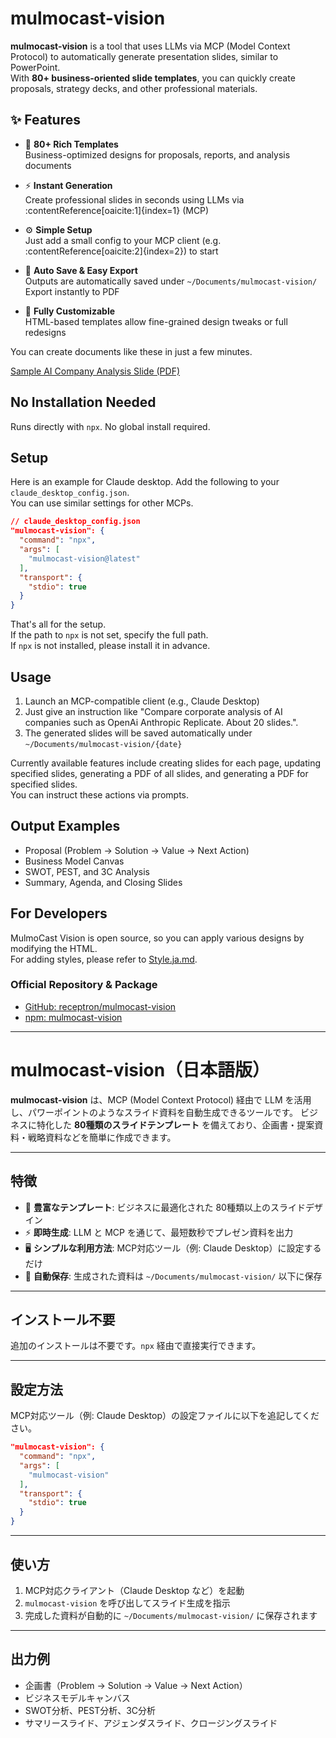 # mulmocast-vision  

**mulmocast-vision** is a tool that uses LLMs via MCP (Model Context Protocol) to automatically generate presentation slides, similar to PowerPoint.  
With **80+ business-oriented slide templates**, you can quickly create proposals, strategy decks, and other professional materials.  


## ✨ Features

- 📑 **80+ Rich Templates**  
  Business-optimized designs for proposals, reports, and analysis documents

- ⚡ **Instant Generation**  
  Create professional slides in seconds using LLMs via :contentReference[oaicite:1]{index=1} (MCP)

- ⚙️ **Simple Setup**  
  Just add a small config to your MCP client (e.g. :contentReference[oaicite:2]{index=2}) to start

- 💾 **Auto Save & Easy Export**  
  Outputs are automatically saved under `~/Documents/mulmocast-vision/`  
  Export instantly to PDF

- 🎨 **Fully Customizable**  
  HTML-based templates allow fine-grained design tweaks or full redesigns

You can create documents like these in just a few minutes.

[Sample AI Company Analysis Slide (PDF)](https://github.com/isamu/slide_example/blob/master/pdf/AI_Companies_Corporate_Analysis_2025.pdf)


## No Installation Needed  

Runs directly with `npx`. No global install required.  


## Setup

Here is an example for Claude desktop. Add the following to your `claude_desktop_config.json`.  
You can use similar settings for other MCPs.

```json
// claude_desktop_config.json
"mulmocast-vision": {
  "command": "npx",
  "args": [
    "mulmocast-vision@latest"
  ],
  "transport": {
    "stdio": true
  }
}
```

That's all for the setup.  
If the path to `npx` is not set, specify the full path.  
If `npx` is not installed, please install it in advance.


## Usage  

1. Launch an MCP-compatible client (e.g., Claude Desktop)  
2. Just give an instruction like "Compare corporate analysis of AI companies such as OpenAi Anthropic Replicate. About 20 slides.".  
3. The generated slides will be saved automatically under `~/Documents/mulmocast-vision/{date}`  

Currently available features include creating slides for each page, updating specified slides, generating a PDF of all slides, and generating a PDF for specified slides.  
You can instruct these actions via prompts.


## Output Examples

- Proposal (Problem → Solution → Value → Next Action)
- Business Model Canvas
- SWOT, PEST, and 3C Analysis
- Summary, Agenda, and Closing Slides

## For Developers

MulmoCast Vision is open source, so you can apply various designs by modifying the HTML.  
For adding styles, please refer to [Style.ja.md](https://github.com/receptron/mulmocast-vision/blob/main/Style.ja.md).

### Official Repository & Package

- [GitHub: receptron/mulmocast-vision](https://github.com/receptron/mulmocast-vision)
- [npm: mulmocast-vision](https://www.npmjs.com/package/mulmocast-vision)

---

# mulmocast-vision（日本語版）

**mulmocast-vision** は、MCP (Model Context Protocol) 経由で LLM を活用し、パワーポイントのようなスライド資料を自動生成できるツールです。
ビジネスに特化した **80種類のスライドテンプレート** を備えており、企画書・提案資料・戦略資料などを簡単に作成できます。

---

## 特徴

- 📑 **豊富なテンプレート**: ビジネスに最適化された 80種類以上のスライドデザイン
- ⚡ **即時生成**: LLM と MCP を通じて、最短数秒でプレゼン資料を出力
- 🖥️ **シンプルな利用方法**: MCP対応ツール（例: Claude Desktop）に設定するだけ
- 📂 **自動保存**: 生成された資料は `~/Documents/mulmocast-vision/` 以下に保存

---

## インストール不要

追加のインストールは不要です。`npx` 経由で直接実行できます。

---

## 設定方法

MCP対応ツール（例: Claude Desktop）の設定ファイルに以下を追記してください。

```json
"mulmocast-vision": {
  "command": "npx",
  "args": [
    "mulmocast-vision"
  ],
  "transport": {
    "stdio": true
  }
}
```

---

## 使い方

1. MCP対応クライアント（Claude Desktop など）を起動
2. `mulmocast-vision` を呼び出してスライド生成を指示
3. 完成した資料が自動的に `~/Documents/mulmocast-vision/` に保存されます

---

## 出力例

- 企画書（Problem → Solution → Value → Next Action）
- ビジネスモデルキャンバス
- SWOT分析、PEST分析、3C分析
- サマリースライド、アジェンダスライド、クロージングスライド

